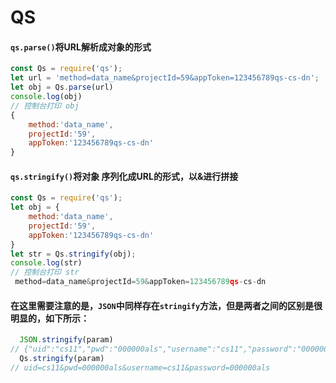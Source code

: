 # QS
#### `qs.parse()`将URL解析成对象的形式
```js
const Qs = require('qs');
let url = 'method=data_name&projectId=59&appToken=123456789qs-cs-dn';
let obj = Qs.parse(url)
console.log(obj)
// 控制台打印 obj
{
    method:'data_name',
    projectId:'59',
    appToken:'123456789qs-cs-dn'
}
```
#### `qs.stringify()`将对象 序列化成URL的形式，以&进行拼接
```js
const Qs = require('qs');
let obj = {
    method:'data_name',
    projectId:'59',
    appToken:'123456789qs-cs-dn'
}
let str = Qs.stringify(obj);
console.log(str)
// 控制台打印 str 
 method=data_name&projectId=59&appToken=123456789qs-cs-dn
```
#### 在这里需要注意的是，`JSON`中同样存在`stringify`方法，但是两者之间的区别是很明显的，如下所示：
```js
  JSON.stringify(param)
// {"uid":"cs11","pwd":"000000als","username":"cs11","password":"000000als"}
  Qs.stringify(param)
// uid=cs11&pwd=000000als&username=cs11&password=000000als
```


